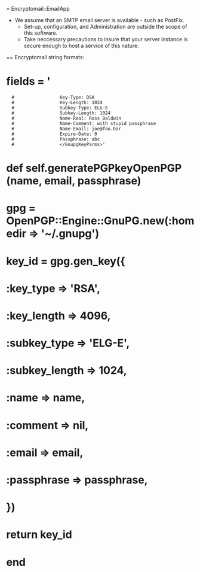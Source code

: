 = Encryptomail::EmailApp

* We assume that an SMTP email server is available - such as PostFix. 
    * Set-up, configuration, and Administration are outside the scope of this software. 
    * Take neccessary precautions to insure that your server instance is secure enough to host a service of this nature.

== Encryptomail string formats:
# fields = '<GnupgKeyParms format="internal">
      #          		Key-Type: DSA
      #          		Key-Length: 1024
      #          		Subkey-Type: ELG-E
      #          		Subkey-Length: 1024
      #          		Name-Real: Ross Baldwin
      #          		Name-Comment: with stupid passphrase
      #          		Name-Email: joe@foo.bar
      #          		Expire-Date: 0
      #          		Passphrase: abc
      #          		</GnupgKeyParms>'
      
# 		def self.generatePGPkeyOpenPGP (name, email, passphrase)
    
#     		gpg = OpenPGP::Engine::GnuPG.new(:homedir => '~/.gnupg')
    
#     		key_id = gpg.gen_key({
#     		:key_type      => 'RSA',
#     		:key_length    => 4096,
#     		:subkey_type   => 'ELG-E',
#     		:subkey_length => 1024,
#     		:name          => name,
#     		:comment       => nil,
#     		:email         => email,
#     		:passphrase    => passphrase,
#     		})
#     		return key_id
# 		end